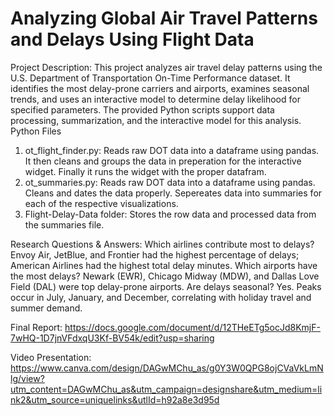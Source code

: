 # Analyzing Global Air Travel Patterns and Delays Using Flight Data
Project Description: 
This project analyzes air travel delay patterns using the U.S. Department of Transportation On-Time Performance dataset.
It identifies the most delay-prone carriers and airports, examines seasonal trends, and uses an interactive model to determine delay likelihood for specified parameters.
The provided Python scripts support data processing, summarization, and the interactive model for this analysis.
Python Files
1. ot_flight_finder.py:
Reads raw DOT data into a dataframe using pandas.
It then cleans and groups the data in preperation for the interactive widget.
Finally it runs the widget with the proper datafram.
2. ot_summaries.py:
Reads raw DOT data into a dataframe using pandas.
Cleans and dates the data properly.
Sepereates data into summaries for each of the respective visualizations.
3. Flight-Delay-Data folder:
Stores the row data and processed data from the summaries file.

Research Questions & Answers:
Which airlines contribute most to delays?
Envoy Air, JetBlue, and Frontier had the highest percentage of delays; American Airlines had the highest total delay minutes.
Which airports have the most delays?
Newark (EWR), Chicago Midway (MDW), and Dallas Love Field (DAL) were top delay-prone airports.
Are delays seasonal?
Yes. Peaks occur in July, January, and December, correlating with holiday travel and summer demand.

Final Report: https://docs.google.com/document/d/12THeETg5ocJd8KmjF-7wHQ-1D7jnVFdxqU3Kf-BV54k/edit?usp=sharing

Video Presentation: https://www.canva.com/design/DAGwMChu_as/g0Y3W0QPG8ojCVaVkLmNlg/view?utm_content=DAGwMChu_as&utm_campaign=designshare&utm_medium=link2&utm_source=uniquelinks&utlId=h92a8e3d95d
